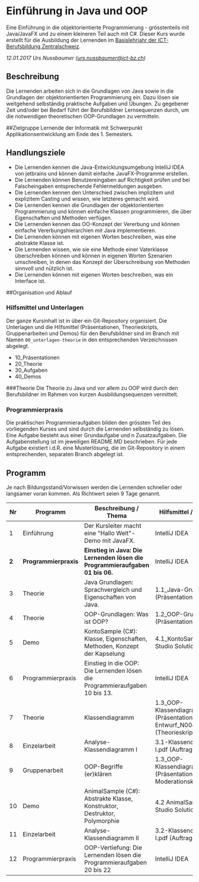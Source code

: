 # Einführung in Java und OOP
Eine Einführung in die objektorientierte Programmierung - grösstenteils mit Java/JavaFX und zu einem kleineren Teil auch mit C#.
Dieser Kurs wurde erstellt für die Ausbildung der Lernenden im [Basislehrjahr der ICT-Berufsbildung Zentralschweiz](http://www.041er-blj.ch).

_12.01.2017 Urs Nussbaumer (urs.nussbaumer@ict-bz.ch)_

## Beschreibung
Die Lernenden arbeiten sich in die Grundlagen von Java sowie in die Grundlagen der objektorientierten Programmierung ein. Dazu lösen sie weitgehend selbständig praktische Aufgaben und Übungen. Zu gegebener Zeit und/oder bei Bedarf führt der Berufsbildner Lernsequenzen durch, um die notwendigen theoretischen OOP-Grundlagen zu vermitteln.

##Zielgruppe
Lernende der Informatik mit Schwerpunkt Applikationsentwicklung am Ende des 1. Semesters.

## Handlungsziele
- Die Lernenden kennen die Java-Entwicklungsumgebung IntelliJ IDEA von jetbrains und können damit einfache JavaFX-Programme erstellen.
- Die Lernenden können Benutzereingaben auf Richtigkeit prüfen und bei Falscheingaben entsprechende Fehlermeldungen ausgeben.
- Die Lernenden kennen den Unterschied zwischen implizitem und explizitem Casting und wissen, wie letzteres gemacht wird.
- Die Lernenden kennen die Grundlagen der objektorientierten Programmierung und können einfache Klassen programmieren, die über Eigenschaften und Methoden verfügen.
- Die Lernenden kennen das OO-Konzept der Vererbung und können einfache Vererbungshierarchien mit Java implementieren.
- Die Lernenden können mit eigenen Worten beschreiben, was eine abstrakte Klasse ist.
- Die Lernenden wissen, wie sie eine Methode einer Vaterklasse überschreiben können und können in eigenen Worten Szenarien umschreiben, in denen das Konzept der Überschreibung von Methoden sinnvoll und nützlich ist.
- Die Lernenden können mit eigenen Worten beschreiben, was ein Interface ist.

##Organisation und Ablauf

### Hilfsmittel und Unterlagen
Der ganze Kursinhalt ist in über ein Git-Repository organisiert. Die Unterlagen und die Hilfsmittel (Präsentationen, Theorieskripts, Gruppenarbeiten und Demos) für den Berufsbildner  sind im Branch mit Namen `00_unterlagen-theorie` in den entsprechenden Verzeichnissen abgelegt.
- 10_Präsentationen
- 20_Theorie
- 30_Aufgaben
- 40_Demos

###Theorie
Die Theorie zu Java und vor allem zu OOP wird durch den Berufsbildner im Rahmen von kurzen Ausbildungsequenzen vermittelt.

### Programmierpraxis
Die praktischen Programmieraufgaben bilden den grössten Teil des vorliegenden Kurses und sind durch die Lernenden selbständig zu lösen. Eine Aufgabe besteht aus einer Grundaufgabe und n Zusatzaufgaben. Die Aufgabenstellung ist im jeweiligen README.MD beschrieben.
Für jede Aufgabe existiert i.d.R. eine Musterlösung, die im Git-Repository in einem entsprechenden, separaten Branch abgelegt ist.

##  Programm
Je nach Bildungsstand/Vorwissen werden die Lernenden schneller oder langsamer voran kommen. Als Richtwert seien 9 Tage genannt.

|Nr| Programm | Beschreibung / Thema | Hilfsmittel / Unterlagen
|--|----------|----------------------|--------------------------------
|1 | Einführung | Der Kursleiter macht eine "Hallo Welt"-Demo mit JavaFX.| IntelliJ IDEA
|**2** | **Programmierpraxis** | **Einstieg in Java: Die Lernenden lösen die Programmieraufgaben 01 bis 06.** | IntelliJ IDEA
|3 | Theorie | Java Grundlagen: Sprachvergleich und Eigenschaften von Java. | 1.1_Java-Grundlagen.pdf (Präsentation)
|4 | Theorie | OOP-Grundlagen: Was ist OOP? | 1.2_OOP-Grundlagen.pdf (Präsentation)
|5 | Demo | KontoSample (C#): Klasse, Eigenschaften, Methoden, Konzept der Kapselung | 4.1_KontoSample (Visual Studio Solution)
|6 | Programmierpraxis | Einstieg in die OOP: Die Lernenden lösen die Programmieraufgaben 10 bis 13. | IntelliJ IDEA
|7 | Theorie | Klassendiagramm | 1.3_OOP-Klassendiagramm.pdf (Präsentation), 2.1_OO-Entwurf_N0046_M326.pdf (Theorieskript)
|8 | Einzelarbeit | Analyse-Klassendiagramm I |  3.1-Klassendiagramm-I.pdf (Auftrag)
|9 | Gruppenarbeit | OOP-Begriffe (er)klären | 1.3_OOP-Klassendiagramm.pdf (Präsentation), Moderationskarten
|10 | Demo | AnimalSample (C#): Abstrakte Klasse, Konstruktor, Destruktor, Polymorphie | 4.2 AnimalSample (Visual Studio Solution)
|11 | Einzelarbeit | Analyse-Klassendiagramm II |  3.2-Klassendiagramm-I.pdf (Auftrag)
|12 | Programmierpraxis | OOP-Vertiefung: Die Lernenden lösen die Programmieraufgaben 20 bis 22 | IntelliJ IDEA


